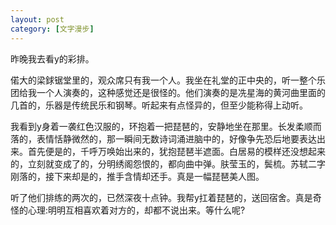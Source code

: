 ```yaml
---
layout: post
category: [文字漫步]
---
```

昨晚我去看y的彩排。

偌大的梁銶锯堂里的，观众席只有我一个人。我坐在礼堂的正中央的，听一整个乐团给我一个人演奏的，这种感觉还是很怪的。他们演奏的是冼星海的黄河曲里面的几首的，乐器是传统民乐和钢琴。听起来有点怪异的，但至少能称得上动听。

我看到y身着一袭红色汉服的，环抱着一把琵琶的，安静地坐在那里。长发柔顺而落的，表情恬静微然的，那一瞬间无数诗词涌进脑中的，好像争先恐后地要表达出来。首先便是的，千呼万唤始出来的，犹抱琵琶半遮面。白居易的模样还没想起来的，立刻就变成了的，分明绣阁怨恨的，都向曲中弹。肤莹玉的，鬓梳。苏轼二字刚落的，接下来却是的，推手含情却还手。真是一幅琵琶美人图。

听了他们排练的两次的，已然深夜十点钟。我帮y扛着琵琶的，送回宿舍。真是奇怪的心理:明明互相喜欢着对方的，却都不说出来。等什么呢?